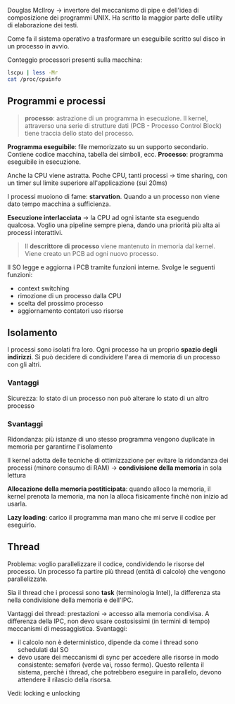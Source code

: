 Douglas McIlroy -> invertore del meccanismo di pipe e dell'idea di composizione dei programmi UNIX. Ha scritto la maggior parte delle utility di elaborazione dei testi.

Come fa il sistema operativo a trasformare un eseguibile scritto sul disco in un processo in avvio.

Conteggio processori presenti sulla macchina:
```bash
lscpu | less -Mr
cat /proc/cpuinfo
```

## Programmi e processi
>**processo**: astrazione di un programma in esecuzione. Il kernel, attraverso una serie di strutture dati (PCB - Processo Control Block) tiene traccia dello stato del processo.

**Programma eseguibile**: file memorizzato su un supporto secondario. Contiene codice macchina, tabella dei simboli, ecc.
**Processo**: programma eseguibile in esecuzione.

Anche la CPU viene astratta.
Poche CPU, tanti processi -> time sharing, con un timer sul limite superiore all'applicazione (sui 20ms)

I processi muoiono di fame: **starvation**. Quando a un processo non viene dato tempo macchina a sufficienza.

**Esecuzione interlacciata** -> la CPU ad ogni istante sta eseguendo qualcosa. Voglio una pipeline sempre piena, dando una priorità più alta ai processi interattivi.

>Il **descrittore di processo** viene mantenuto in memoria dal kernel. Viene creato un PCB ad ogni nuovo processo.

Il SO legge e aggiorna i PCB tramite funzioni interne. Svolge le seguenti funzioni:
- context switching
- rimozione di un processo dalla CPU
- scelta del prossimo processo
- aggiornamento contatori uso risorse

## Isolamento
I processi sono isolati fra loro. Ogni processo ha un proprio **spazio degli indirizzi**.
Si può decidere di condividere l'area di memoria di un processo con gli altri.

### Vantaggi
Sicurezza: lo stato di un processo non può alterare lo stato di un altro processo

### Svantaggi
Ridondanza: più istanze di uno stesso programma vengono duplicate in memoria per garantirne l'isolamento

Il kernel adotta delle tecniche di ottimizzazione per evitare la ridondanza dei processi (minore consumo di RAM) -> **condivisione della memoria** in sola lettura

**Allocazione della memoria postiticipata**: quando alloco la memoria, il kernel prenota la memoria, ma non la alloca fisicamente finchè non inizio ad usarla.

**Lazy loading**: carico il programma man mano che mi serve il codice per eseguirlo.

## Thread
Problema: voglio parallelizzare il codice, condividendo le risorse del processo.
Un processo fa partire più thread (entità di calcolo) che vengono parallelizzate.

Sia il thread che i processi sono **task** (terminologia Intel), la differenza sta nella condivisione della memoria e dell'IPC.

Vantaggi dei thread: prestazioni -> accesso alla memoria condivisa. A differenza della IPC, non devo usare costosissimi (in termini di tempo) meccanismi di messaggistica.
Svantaggi:
- il calcolo non è deterministico, dipende da come i thread sono schedulati dal SO
- devo usare dei meccanismi di sync per accedere alle risorse in modo consistente: semafori (verde vai, rosso fermo). Questo rellenta il sistema, perchè i thread, che potrebbero eseguire in parallelo, devono attendere il rilascio della risorsa.

Vedi: locking e unlocking
